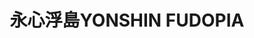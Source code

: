 ---
title: "永心浮島YONSHIN FUDOPIA"
description: "永心浮島YONSHIN FUDOPIA"
layout: shop
keywords:
  - 美食競賽
  - 台灣美食
  - 美食精選
datePublished: "2025-06-30"
dateModified: "2025-07-04"
city: "高雄市"
district: "鼓山區"
address: "高雄市鼓山區蓬萊路大港倉七庫6之6號"
phone: "075216021"
geo: "22.617182658991844, 120.28402247048"
google_map: "https://maps.app.goo.gl/Gu2LcqCDvWyPcq328"
footinder: "https://footinder.com.tw/%e9%ab%98%e9%9b%84%e5%b8%82%e9%bc%93%e5%b1%b1%e5%8d%80/362187/"
official: "https://www.facebook.com/yonshinfodopia/"
award:
  - name: "500盤"
    year: "2024"
    entries:
      - dishes:
          - "台式青醬牡蠣炒麵"

---